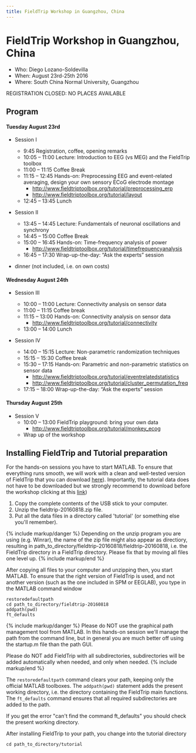 ```yaml
---
title: FieldTrip Workshop in Guangzhou, China
---
```


# FieldTrip Workshop in Guangzhou, China

-   Who: Diego Lozano-Soldevilla
-   When: August 23rd-25th 2016
-   Where: South China Normal University, Guangzhou

REGISTRATION CLOSED: NO PLACES AVAILABLE

## Program

#### Tuesday August 23rd

-   Session I

    -   9:45      Registration, coffee, opening remarks
    -   10:05 – 11:00    Lecture: Introduction to EEG (vs MEG) and the FieldTrip toolbox
    -   11:00 – 11:15    Coffee Break
    -   11:15 – 12:45             Hands-on: Preprocessing EEG and event-related averaging, design your own sensory ECoG electrode montage
        -   <http://www.fieldtriptoolbox.org/tutorial/preprocessing_erp>
        -   <http://www.fieldtriptoolbox.org/tutorial/layout>
    -   12:45 – 13:45    Lunch

-   Session II

    -   13:45 – 14:45    Lecture: Fundamentals of neuronal oscillations and  synchrony
    -   14:45 – 15:00             Coffee Break
    -   15:00 – 16:45    Hands-on: Time-frequency analysis of power  
        -   <http://www.fieldtriptoolbox.org/tutorial/timefrequencyanalysis>     
    -   16:45 – 17:30    Wrap-up-the-day: “Ask the experts” session

-   dinner (not included, i.e. on own costs)

#### Wednesday August 24th

-   Session III

    -   10:00 – 11:00    Lecture: Connectivity analysis on sensor data
    -   11:00 – 11:15    Coffee break
    -   11:15 – 13:00    Hands-on: Connectivity analysis on sensor data
        -   <http://www.fieldtriptoolbox.org/tutorial/connectivity>
    -   13:00 – 14:00    Lunch

-   Session IV
    -   14:00 – 15:15    Lecture: Non-parametric randomization techniques
    -   15:15 – 15:30    Coffee break
    -   15:30 – 17:15          Hands-on: Parametric and non-parametric statistics on sensor data
        -   <http://www.fieldtriptoolbox.org/tutorial/eventrelatedstatistics>
        -   <http://www.fieldtriptoolbox.org/tutorial/cluster_permutation_freq>
    -   17:15 – 18:00    Wrap-up-the-day: “Ask the experts” session

#### Thursday August 25th

-   Session V
    -   10:00 – 13:00    FieldTrip playground: bring your own data
        -   <http://www.fieldtriptoolbox.org/tutorial/monkey_ecog>
    -   Wrap up of the workshop

## Installing FieldTrip and Tutorial preparation

For the hands-on sessions you have to start MATLAB. To ensure that
everything runs smooth, we will work with a clean and well-tested
version of FieldTrip that you can download [here](ftp://ftp.fieldtriptoolbox.org/pub/fieldtrip/fieldtrip-20160818.zip)). Importantly, the tutorial data does not have to be
downloaded but we strongly recommend to download before the workshop clicking at this [link](https://www.dropbox.com/s/0sqv44taxhjbsqk/data_tutorials.rar?dl=0))
 1.  Copy the complete contents of the USB stick to your computer.
 2.  Unzip the fieldtrip-20160818.zip file.
 3.  Put all the data files in a directory called 'tutorial' (or something else you'll remember).

{% include markup/danger %}
Depending on the unzip program you are using (e.g. Winrar), the name of the zip file might also appear as directiory, resulting in path_to_directory/fieldtrip-20160818/fieldtrip-20160818, i.e. the FieldTrip directory in a FieldTrip directory. Please fix that by moving all files one level up.
{% include markup/end %}

After copying all files to your computer and unzipping then, you start MATLAB. To ensure that the right version of FieldTrip is used, and not another version (such as the one included in SPM or EEGLAB), you type in the MATLAB command window

    restoredefaultpath
    cd path_to_directory/fieldtrip-20160818
    addpath(pwd)
    ft_defaults

{% include markup/danger %}
Please do NOT use the graphical path management tool from MATLAB. In this hands-on session we'll manage the path from the command line, but in general you are much better off using the startup.m file than the path GUI.

Please do NOT add FieldTrip with all subdirectories, subdirectories will be added automatically when needed, and only when needed.
{% include markup/end %}

The `restoredefaultpath` command clears your path, keeping only the official MATLAB toolboxes. The `addpath(pwd)` statement adds the present working directory, i.e. the directory containing the FieldTrip main functions. The `ft_defaults` command ensures that all required subdirectories are added to the path.

If you get the error "can't find the command ft_defaults" you should check the present working directory.

After installing FieldTrip to your path, you change into the tutorial directory

    cd path_to_directory/tutorial
